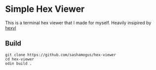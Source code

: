 # Simple Hex Viewer

This is a terminal hex viewer that I made for myself.
Heavily insipired by [hexyl](https://github.com/sharkdp/hexyl)

## Build

```
git clone https://github.com/sashamogus/hex-viewer
cd hex-viewer
odin build .
```

